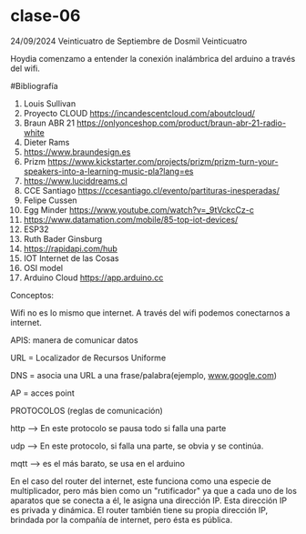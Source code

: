 # clase-06
24/09/2024 Veinticuatro de Septiembre de Dosmil Veinticuatro


Hoydia comenzamo a entender la conexión inalámbrica del arduino a través del wifi.

#Bibliografía
1. Louis Sullivan
2. Proyecto CLOUD https://incandescentcloud.com/aboutcloud/
3. Braun ABR 21 https://onlyonceshop.com/product/braun-abr-21-radio-white
4. Dieter Rams
5. https://www.braundesign.es
6. Prizm https://www.kickstarter.com/projects/prizm/prizm-turn-your-speakers-into-a-learning-music-pla?lang=es
7. https://www.luciddreams.cl
8. CCE Santiago https://ccesantiago.cl/evento/partituras-inesperadas/
9. Felipe Cussen
10. Egg Minder https://www.youtube.com/watch?v=_9tVckcCz-c
11. https://www.datamation.com/mobile/85-top-iot-devices/
12. ESP32
13. Ruth Bader Ginsburg
14. https://rapidapi.com/hub
15. IOT Internet de las Cosas
16. OSI model
17. Arduino Cloud https://app.arduino.cc


Conceptos: 

Wifi no es lo mismo que internet. A través del wifi podemos conectarnos a internet. 

APIS: manera de comunicar datos 

URL = Localizador de Recursos Uniforme

DNS = asocia una URL a una frase/palabra(ejemplo, www.google.com)

AP = acces point

PROTOCOLOS (reglas de comunicación)

http --> En este protocolo se pausa todo si falla una parte

udp --> En este protocolo, si falla una parte, se obvia y se continúa.

mqtt --> es el más barato, se usa en el arduino


En el caso del router del internet, este funciona como una especie de multiplicador, pero más bien como un "rutificador" ya que a cada uno de los aparatos que se conecta a él, le asigna una dirección IP. Esta dirección IP es privada y dinámica. El router también tiene su propia dirección IP, brindada por la compañía de internet, pero ésta es pública. 




